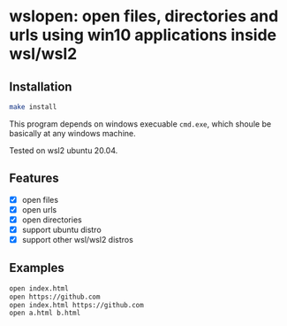 # wslopen: open files, directories and urls using win10 applications inside wsl/wsl2

## Installation

```bash
make install
```

This program depends on windows execuable `cmd.exe`, which shoule be basically at any windows machine. 

Tested on wsl2 ubuntu 20.04.

## Features

* [x] open files
* [x] open urls
* [x] open directories
* [x] support ubuntu distro
* [x] support other wsl/wsl2 distros

## Examples

```bash
open index.html
open https://github.com
open index.html https://github.com
open a.html b.html
```

